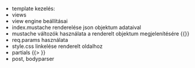  - template kezelés:
 - views
 - view engine beállításai
 - index.mustache renderelése json objektum adataival
 - mustache változók használata a renderelt objektum megjelenítésére {{}}
 - req.params használata
 - style.css linkelése renderelt oldalhoz
 - partials {{> }}
 - post, bodyparser
